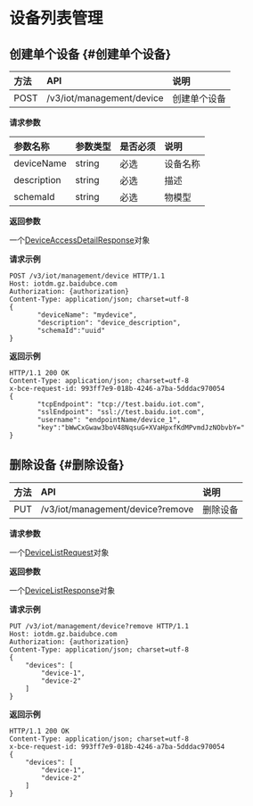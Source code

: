 # 设备列表管理

## 创建单个设备 {#创建单个设备}

| 方法 | API | 说明 |
| :--- | :--- | :--- |
| POST | /v3/iot/management/device | 创建单个设备 |

**请求参数**

| 参数名称 | 参数类型 | 是否必须 | 说明 |
| :--- | :--- | :--- | :--- |
| deviceName | string | 必选 | 设备名称 |
| description | string | 必选 | 描述 |
| schemaId | string | 必选 | 物模型 |

**返回参数**

一个[DeviceAccessDetailResponse](https://cloud.baidu.com/doc/IOT/s/Mjwvy7nqs#deviceaccessdetailresponse%E5%8F%82%E6%95%B0%E5%88%97%E8%A1%A8)对象

**请求示例**

```
POST /v3/iot/management/device HTTP/1.1
Host: iotdm.gz.baidubce.com
Authorization: {authorization}
Content-Type: application/json; charset=utf-8
{
       "deviceName": "mydevice",
       "description": "device_description",
       "schemaId":"uuid"
}  
```

**返回示例**

```
HTTP/1.1 200 OK
Content-Type: application/json; charset=utf-8
x-bce-request-id: 993ff7e9-018b-4246-a7ba-5dddac970054
{
       "tcpEndpoint": "tcp://test.baidu.iot.com",
       "sslEndpoint": "ssl://test.baidu.iot.com",
       "username": "endpointName/device_1",
       "key":"bWwCxGwaw3boV48NqsuG+XVaHpxfKdMPvmdJzNObvbY="
} 
```

## 删除设备 {#删除设备}

| 方法 | API | 说明 |
| :--- | :--- | :--- |
| PUT | /v3/iot/management/device?remove | 删除设备 |

**请求参数**

一个[DeviceListRequest](https://cloud.baidu.com/doc/IOT/s/Mjwvy7nqs#devicelistrequest%E5%8F%82%E6%95%B0%E5%88%97%E8%A1%A8)对象

**返回参数**

一个[DeviceListResponse](https://cloud.baidu.com/doc/IOT/s/Mjwvy7nqs#devicelistresponse%E5%8F%82%E6%95%B0%E5%88%97%E8%A1%A8)对象

**请求示例**

```
PUT /v3/iot/management/device?remove HTTP/1.1
Host: iotdm.gz.baidubce.com
Authorization: {authorization}
Content-Type: application/json; charset=utf-8
{
    "devices": [
        "device-1",
        "device-2"
    ]
}
```

**返回示例**

```
HTTP/1.1 200 OK
Content-Type: application/json; charset=utf-8
x-bce-request-id: 993ff7e9-018b-4246-a7ba-5dddac970054
{
    "devices": [
        "device-1",
        "device-2"
    ]
}
```



